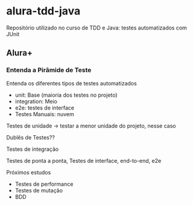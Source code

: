 # alura-tdd-java

Repositório utilizado no curso de TDD e Java: testes automatizados com JUnit

## Alura+
### Entenda a Pirâmide de Teste

Entenda os diferentes tipos de testes automatizados

- unit: Base (maioria dos testes no projeto)
- integration: Meio
- e2e: testes de interface
- Testes Manuais: nuvem

Testes de unidade -> testar a menor unidade do projeto, nesse caso 

Dublês de Testes??

Testes de integração

Testes de ponta a ponta, Testes de interface, end-to-end, e2e

Próximos estudos
- Testes de performance
- Testes de mutação
- BDD
